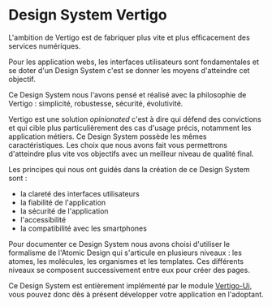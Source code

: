 # Design System Vertigo

L'ambition de Vertigo est de fabriquer plus vite et plus efficacement des services numériques.

Pour les application webs, les interfaces utilisateurs sont fondamentales et se doter d'un Design System c'est se donner les moyens d'atteindre cet objectif.

Ce Design System nous l'avons pensé et réalisé avec la philosophie de Vertigo : simplicité, robustesse, sécurité, évolutivité.

Vertigo est une solution _opinionated_ c'est à dire qui défend des convictions et qui cible plus particulièrement des cas d'usage précis, notamment les application métiers. Ce Design System possède les mêmes caractéristiques.
Les choix que nous avons fait vous permettrons d'atteindre plus vite vos objectifs avec un meilleur niveau de qualité final.

Les principes qui nous ont guidés dans la création de ce Design System sont :

- la clareté des interfaces utilisateurs
- la fiabilité de l'application
- la sécurité de l'application
- l'accessibilité
- la compatibilité avec les smartphones

Pour documenter ce Design System nous avons choisi d'utiliser le formalisme de l'Atomic Design qui s'articule en plusieurs niveaux : les atomes, les molécules, les organismes et les templates.
Ces différents niveaux se composent successivement entre eux pour créer des pages.

Ce Design System est entièrement implémenté par le module [Vertigo-Ui](/extensions/ui.md), vous pouvez donc dès à présent développer votre application en l'adoptant.


